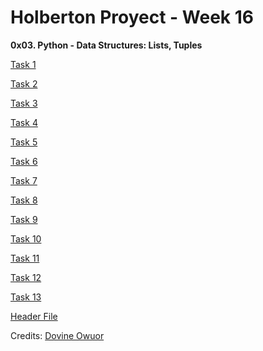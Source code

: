 # Holberton Proyect - Week 16
**0x03. Python - Data Structures: Lists, Tuples**

[](0-print_list_integer.py)

[Task 1](1-element_at.py)

[Task 2](2-replace_in_list.py)

[Task 3](3-print_reversed_list_integer.py)

[Task 4](4-new_in_list.py)

[Task 5](5-no_c.py)

[Task 6](6-print_matrix_integer.py)

[Task 7](7-add_tuple.py)

[Task 8](8-multiple_returns.py)

[Task 9](9-max_integer.py)

[Task 10](10-divisible_by_2.py)

[Task 11](11-delete_at.py)

[Task 12](12-switch.py)

[Task 13](13-is_palindrome.c)

[Header File](lists.h)

Credits:
[Dovine Owuor](https://github.com/in/dovine-owuor)
